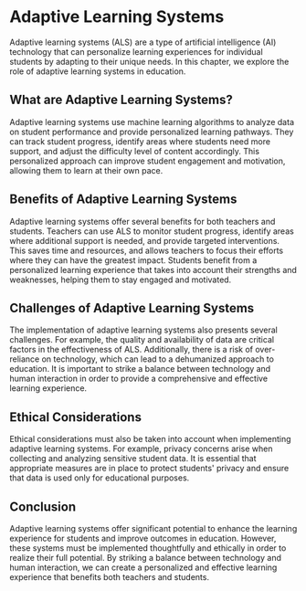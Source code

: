 Adaptive Learning Systems
=====================================================

Adaptive learning systems (ALS) are a type of artificial intelligence (AI) technology that can personalize learning experiences for individual students by adapting to their unique needs. In this chapter, we explore the role of adaptive learning systems in education.

What are Adaptive Learning Systems?
-----------------------------------

Adaptive learning systems use machine learning algorithms to analyze data on student performance and provide personalized learning pathways. They can track student progress, identify areas where students need more support, and adjust the difficulty level of content accordingly. This personalized approach can improve student engagement and motivation, allowing them to learn at their own pace.

Benefits of Adaptive Learning Systems
-------------------------------------

Adaptive learning systems offer several benefits for both teachers and students. Teachers can use ALS to monitor student progress, identify areas where additional support is needed, and provide targeted interventions. This saves time and resources, and allows teachers to focus their efforts where they can have the greatest impact. Students benefit from a personalized learning experience that takes into account their strengths and weaknesses, helping them to stay engaged and motivated.

Challenges of Adaptive Learning Systems
---------------------------------------

The implementation of adaptive learning systems also presents several challenges. For example, the quality and availability of data are critical factors in the effectiveness of ALS. Additionally, there is a risk of over-reliance on technology, which can lead to a dehumanized approach to education. It is important to strike a balance between technology and human interaction in order to provide a comprehensive and effective learning experience.

Ethical Considerations
----------------------

Ethical considerations must also be taken into account when implementing adaptive learning systems. For example, privacy concerns arise when collecting and analyzing sensitive student data. It is essential that appropriate measures are in place to protect students' privacy and ensure that data is used only for educational purposes.

Conclusion
----------

Adaptive learning systems offer significant potential to enhance the learning experience for students and improve outcomes in education. However, these systems must be implemented thoughtfully and ethically in order to realize their full potential. By striking a balance between technology and human interaction, we can create a personalized and effective learning experience that benefits both teachers and students.
